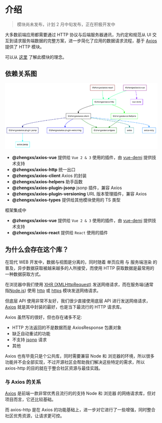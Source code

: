 # 介绍

> 模块尚未发布，计划 2 月中旬发布，正在积极开发中

大多数前端应用都需要通过 HTTP 协议与后端服务器通讯，为约定和规范从 UI 交互到请求服务端数据的完整方案，进一步简化了应用的数据请求流程，基于 [Axios][axios] 提供了 HTTP 模块。

可以从 [这里](https://juejin.cn/post/7053471988752318472) 了解此模块的理念。

## 依赖关系图

![Dependency tree](/images/dependency-tree.png)

- **@zhengxs/axios-vue** 提供给 `Vue 2 & 3` 使用的插件，由 [vue-demi][vue-demi] 提供技术支持
- **@zhengxs/axios-http** 统一出口
- **@zhengxs/axios-client** Axios 的封装
- **@zhengxs/axios-helpers** 助手函数
- **@zhengxs/axios-plugin-jsonp** jsonp 插件，兼容 Axios
- **@zhengxs/axios-plugin-versioning** URL 版本管理插件，兼容 Axios
- **@zhengxs/axios-types** 提供给其他模块使用的 TS 类型

框架集成中

- **@zhengxs/axios-vue** 提供给 `Vue 2 & 3` 使用的插件，由 [vue-demi](https://github.com/vueuse/vue-demi) 提供技术支持
- **@zhengxs/axios-react** 提供给 `React` 使用的插件

## 为什么会存在这个库？

在现代 WEB 开发中，数据与视图是分离的，同时随着 单页应用 与 服务端渲染 的普及，异步数据获取被越来越多的人所接受，而使用 HTTP 获取数据是最常用的一种数据获取方式。

在浏览器中我们使用 [XHR (XMLHttpRequest)](https://developer.mozilla.org/zh-CN/docs/Web/API/XMLHttpRequest) 发送网络请求，而在服务端(通常指[Node.js](https://nodejs.org/)) 使用 [http](https://nodejs.org/api/http.html) 或 [https](https://nodejs.org/api/https.html) 模块发送网络请求。

但底层 API 使用非常不友好，我们很少直接使用底层 API 进行发送网络请求，[Axios][axios] 就是其中封装的最好，也是当下最流行的 HTTP 请求库。

Axios 虽然写的很好，但也存在诸多不足:

- HTTP 方法返回的不是数据而是 AxiosResponse 包裹对象
- 缺乏自动重试的功能
- 不支持 [jsonp][jsonp] 请求
- 其他

Axios 也有毕竟只是个公共库，同时需要兼容 Node 和 浏览器的环境，所以很多功能并不会全部实现，不过开源社区会帮助我们解决这些特定的需求，所以 axios-http 的目的就在于整合社区资源与最佳实践。

### 与 Axios 的关系

[Axios][axios] 是前端一款非常优秀且流行的的支持 Node 和 浏览器 的网络请求库，但对项目而言，它还比较基础。

而 axios-http 是在 Axios 的功能基础上，进一步对它进行了一些增强，同时整合社区优秀资源，让请求更可控。

[axios]: https://axios-http.com/
[axios-http]: https://github.com/zhengxs2018/axios-http
[swr]: https://swr.vercel.app/
[vue-demi]: https://github.com/vueuse/vue-demi
[jsonp]: https://en.wikipedia.org/wiki/JSONP

